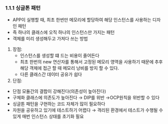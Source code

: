 ### 1.1.1 싱글톤 패턴

- APP이 실행할 때, 최초 한번만 메모리에 할당하여 해당 인스턴스를 사용하는 디자인 패턴
- 즉 하나의 클래스에 오직 하나의 인스턴스만 가지는 패턴
- 객체를 미리 생성해두고 가져다 쓰는 방법
1. 장점:
    - 인스턴스를 생성할 떄 드는 비용이 줄어든다
    - 최초 한번의 new 연산자를 통해서 고정된 메모리 영역을 사용하기 때문에 추후 해당 객체에 접근 할 때 메모리 낭비를 방지 할 수 있다.
    - 다른 클래스간 데이터 공유가 쉽다
2. 단점:
- 단점 모듈간의 결합이 강해진다(의존성이 높아진다)
- 구체화 클래스에 의존도가 높아진다 → DIP를 위반 →OCP원칙을 위반할 수 있다
- 싱글톤 패턴을 구현하는 코드 자체가 많이 필요하다
- 자원을 공유하고 있기에 테스트하기 어렵다 → 격리된 환경에서 테스트가 수행될 수 있게 매번 인스턴스 상태를 초기화 필요